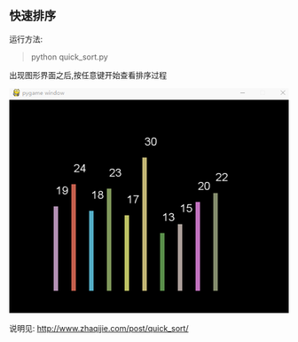## 快速排序
运行方法:

> python quick_sort.py

出现图形界面之后,按任意键开始查看排序过程


![图片](https://github.com/chardian/algori-step-show/blob/master/quick-sort.gif)

说明见: http://www.zhaqijie.com/post/quick_sort/